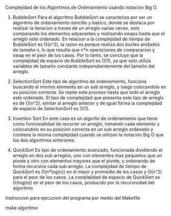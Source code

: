 Complejidad de los Algoritmos de Ordenamiento usando notacion Big O.

1. BubbleSort
Para el algoritmo BubbleSort se caracteriza por ser un algoritmo de ordenamiento sencillo y basico, donde se destaca por realizar la iteracion a traves de un arreglo varias veces, esto comparando los elementos adyacentes y realizando swaps hasta que el arreglo este ordenado. En relacion a la complejidad de tiempo de BubbleSort es  O(n^2), la razon es porque realiza dos bucles anidados de tamaño n, lo que resulta que n*n operaciones de comparacion y swap en el peor de los casos. Por lo tanto, se concluye que la complejidad de espacio de BubbleSort es O(1), ya que solo utiliza variables de tamaño constante independientemente del tamaño del arreglo.

2. SelectionSort 
Este tipo de algoritmo de ordenamiento, funciona buscando el minimo elemento en un sub arreglo, y luego colocandolo en su posicion correcta. Se repite este proceso hasta que todo el arreglo este ordenado. El tipo de complejidad que presenta este tipo de arreglo es de O(n^2), similar al arreglo anterior y de igual forma la complejidad de espacio de SelectionSort es O(1).

3. Insertion Sort
En este caso es un algorito de ordenamiento que tiene como funcionalidad de recorrer un arreglo, tomando cada elemento y colocandolo en su posicion correcta en un sub arreglo ordenado y contiene la misma complejidad cuando se utilizan la notacion Big O que los dos algoritmos anteriores.

4. QuickSort 
Es tipo de ordenamiento avanzado, funcionada dividiendo el arreglo en dos sub arreglos, uno con elementos mas pequeños que un pivote y otro con elementos mayores que el pivote, y ordenando de forma recursiva cada sub arreglo. La complejidad de tiempo de QuickSort es O(n*log(n)) en el mejor y promedio de los casos y O(n^2) para el peor de los casos. La complejidad de espacio de QuickSort es  O(log(n)) en el peor de los casos, producido por la recursividad del algoritmo.

Instruccion para ejecucion del programa por medio del Makefile

make algoritmo